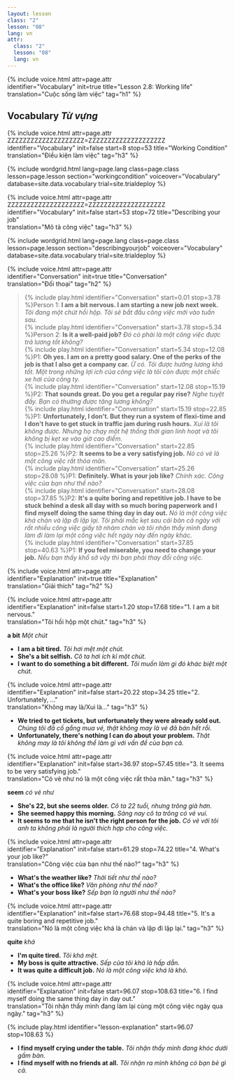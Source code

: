 ```yaml
---
layout: lesson
class: "2"
lesson: "08"
lang: vn
attr:
  class: "2"
  lesson: "08"
  lang: vn
---
```


{%  include voice.html attr=page.attr  
	identifier="Vocabulary"  init=true
	title="Lesson 2.8: Working life"        
	translation="Cuộc sống làm việc"
    tag="h1" %}

## Vocabulary *Từ vựng*

{%  include voice.html attr=page.attr    ZZZZZZZZZZZZZZZZZZZZ=ZZZZZZZZZZZZZZZZZZZZ
	identifier="Vocabulary"  init=false start=8 stop=53
	title="Working Condition"        
	translation="Điều kiện làm việc"
    tag="h3" %}

{% include wordgrid.html lang=page.lang
		class=page.class 
		lesson=page.lesson 
		section="workingcondition"
		voiceover="Vocabulary"
		database=site.data.vocabulary 
		trial=site.trialdeploy %}


{%  include voice.html attr=page.attr    ZZZZZZZZZZZZZZZZZZZZ=ZZZZZZZZZZZZZZZZZZZZ
	identifier="Vocabulary"  init=false start=53 stop=72
	title="Describing your job"        
	translation="Mô tả công việc"
    tag="h3" %}

{% include wordgrid.html lang=page.lang
		class=page.class 
		lesson=page.lesson 
		section="describingyourjob"
		voiceover="Vocabulary"
		database=site.data.vocabulary 
		trial=site.trialdeploy %}

{%  include voice.html attr=page.attr  
	identifier="Conversation"  init=true
	title="Conversation"        
	translation="Đối thoại"
    tag="h2" %}

> {% include play.html identifier="Conversation" start=0.01 stop=3.78 %}Person 1: **I am a bit nervous. I am starting a new job next week.**  
*Tôi đang một chút hồi hộp. Tôi sẽ bắt đầu công việc mới vào tuần sau.*    
> {% include play.html identifier="Conversation" start=3.78 stop=5.34 %}Person 2: **Is it a well-paid job?** *Đó có phải là một công việc được trả lương tốt không?*    
> {% include play.html identifier="Conversation" start=5.34 stop=12.08 %}P1: **Oh yes. I am on a pretty good salary. One of the perks of the job is that I also get a company car.**  *Ừ có. Tôi được hưởng lương khá tốt. Một trong những lợi ích của công việc là tôi còn được một chiếc xe hơi của công ty.*    
> {% include play.html identifier="Conversation" start=12.08 stop=15.19 %}P2: **That sounds great. Do you get a regular pay rise?** *Nghe tuyệt đấy. Bạn có thường được tăng lương không?*     
> {% include play.html identifier="Conversation" start=15.19 stop=22.85 %}P1: **Unfortunately, I don't. But they run a system of flexi-time and I don't have to get stuck in traffic jam during rush hours.**   *Xui là tôi không được. Nhưng họ chạy một hệ thống thời gian linh hoạt và tôi không bị kẹt xe vào giờ cao điểm.*     
> {% include play.html identifier="Conversation" start=22.85 stop=25.26 %}P2: **It seems to be a very satisfying job.**  *Nó có vẻ là một công việc rất thỏa mãn.*     
> {% include play.html identifier="Conversation" start=25.26 stop=28.08 %}P1: **Definitely. What is your job like?** *Chính xác. Công việc của bạn như thế nào?*    
> {% include play.html identifier="Conversation" start=28.08 stop=37.85 %}P2: **It's a quite boring and repetitive job. I have to be stuck behind a desk all day with so much boring paperwork and I find myself doing   the same thing day in day out.**  *Nó là một công việc khá chán và lặp đi lặp lại. Tôi phải mắc kẹt sau cái bàn cả ngày với rất nhiều công việc giấy tờ nhàm chán và tôi nhận thấy mình đang làm đi làm lại một công việc hết ngày này đến ngày khác.*     
> {% include play.html identifier="Conversation" start=37.85 stop=40.63 %}P1: **If you feel miserable, you need to change your job.**  *Nếu bạn thấy khổ sở vậy thì bạn phải thay đổi công việc.*    
  

{%  include voice.html attr=page.attr  
	identifier="Explanation"  init=true
	title="Explanation"        
	translation="Giải thích"
    tag="h2" %}

{%  include voice.html attr=page.attr  
	identifier="Explanation"  init=false start=1.20 stop=17.68
	title="1. I am a bit nervous."        
	translation="Tôi hồi hộp một chút."
    tag="h3" %}

**a bit** *Một chút*

- **I am a bit tired.** *Tôi hơi mệt một chút.*
- **She's a bit selfish.** *Cô ta hơi ích kỉ một chút.*
- **I want to do something a bit different.** *Tôi muốn làm gì đó khác biệt một chút.*

{%  include voice.html attr=page.attr  
	identifier="Explanation"  init=false start=20.22 stop=34.25
	title="2. Unfortunately, ..."        
	translation="Không may là/Xui là..."
    tag="h3" %}

- **We tried to get tickets, but unfortunately they were already sold out.** *Chúng tôi đã cố gắng mua vé, thật không may là vé đã bán hết rồi.*
- **Unfortunately, there's nothing I can do about your problem.** *Thật không may là tôi không thể làm gì với vấn đề của bạn cả.*

{%  include voice.html attr=page.attr  
	identifier="Explanation"  init=false start=36.97 stop=57.45
	title="3. It seems to be very satisfying job."        
	translation="Có vẻ như nó là một công việc rất thỏa mãn."
    tag="h3" %}

**seem** *có vẻ như*

- **She's 22, but she seems older.** *Cô ta 22 tuổi, nhưng trông già hơn.*
- **She seemed happy this morning.** *Sáng nay cô ta trông có vẻ vui.*
- **It seems to me that he isn't the right person for the job.** *Có vẻ với tôi anh ta không phải là người thích hợp cho công việc.*

{%  include voice.html attr=page.attr  
	identifier="Explanation"  init=false start=61.29 stop=74.22
	title="4. What's your job like?"        
	translation="Công việc của bạn như thế nào?"
    tag="h3" %}

- **What's the weather like?** *Thời tiết như thế nào?*
- **What's the office like?** *Văn phòng như thế nào?*
- **What's your boss like?** *Sếp bạn là người như thế nào?*

{%  include voice.html attr=page.attr  
	identifier="Explanation"  init=false start=76.68 stop=94.48
	title="5. It's a quite boring and repetitive job."        
	translation="Nó là một công việc khá là chán và lặp đi lặp lại."
    tag="h3" %}

**quite** *khá*

- **I'm quite tired.** *Tôi khá mệt.*
- **My boss is quite attractive.** *Sếp của tôi khá là hấp dẫn.*
- **It was quite a difficult job.** *Nó là một công việc khá là khó.*

{%  include voice.html attr=page.attr  
	identifier="Explanation"  init=false start=96.07 stop=108.63
	title="6. I find myself doing the same thing day in day out."        
	translation="Tôi nhận thấy mình đang làm lại cùng một công việc ngày qua ngày."
    tag="h3" %}

{% include play.html identifier="lesson-explanation" start=96.07 stop=108.63 %}

- **I find myself crying under the table.** *Tôi nhận thấy mình đang khóc dưới gầm bàn.*
- **I find myself with no friends at all.** *Tôi nhận ra mình không có bạn bè gì cả.*
